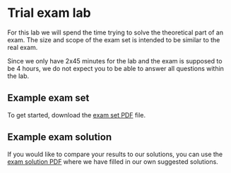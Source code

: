 # Trial exam lab

For this lab we will spend the time trying to solve the theoretical part of an exam.
The size and scope of the exam set is intended to be similar to the real exam.

Since we only have 2x45 minutes for the lab and the exam is supposed to be 4 hours, we do not expect you to be able to answer all questions within the lab.

## Example exam set

To get started, download the [exam set PDF](https://github.com/diku-dk/hpps-e2020-pub/raw/master/material/7-l-1/trial-exam.pdf) file.

## Example exam solution

If you would like to compare your results to our solutions, you can use the [exam solution PDF](https://github.com/diku-dk/hpps-e2020-pub/raw/master/material/7-l-1/trial-exam-solutions.pdf) where we have filled in our own suggested solutions.
